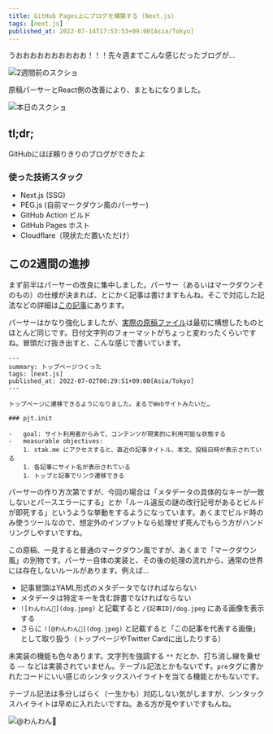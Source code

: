 ```yaml
---
title: GitHub Pages上にブログを構築する (Next.js)
tags: [next.js]
published_at: 2022-07-14T17:53:53+09:00[Asia/Tokyo]
---
```


うおおおおおおおおおお！！！先々週までこんな感じだったブログが…

![2週間前のスクショ](blog-20220702.png "7月2日当時のスクショ。文字が書いてあるのでブログ")

原稿パーサーとReact側の改善により、まともになりました。

![本日のスクショ](blog-20220715.png "デザインのクオリティはさておき、ブログっぽい")

## tl;dr;

GitHubにほぼ頼りきりのブログができたよ

### 使った技術スタック

-   Next.js (SSG)
-   PEG.js (自前マークダウン風のパーサー)
-   GitHub Action ビルド
-   GitHub Pages ホスト
-   Cloudflare（現状ただ置いただけ）

## この2週間の進捗

まず前半はパーサーの改良に集中しました。パーサー（あるいはマークダウンそのもの）の仕様が決まれば、とにかく記事は書けますもんね。そこで対応した記法などの詳細は[この記事](/blog-pjt-005-markdown)にあります。

パーサーはかなり強化しましたが、[実際の原稿ファイル](https://raw.githubusercontent.com/stakme/stakme.github.io/6aa9f3033c5ea3ed967abb0e03b1a1838183c64f/notes/blog-pjt-top-page.md)は最初に構想したものとほとんど同じです。日付文字列のフォーマットがちょっと変わったくらいですね。冒頭だけ抜き出すと、こんな感じで書いています。

```
---
summary: トップページつくった
tags: [next.js]
published_at: 2022-07-02T00:29:51+09:00[Asia/Tokyo]
---

トップページに遷移できるようになりました。まるでWebサイトみたいだ…

### pjt.init

-   goal: サイト利用者からみて、コンテンツが現実的に利用可能な状態する
-   measurable objectives:
    1. stak.me にアクセスすると、直近の記事タイトル、本文、投稿日時が表示されている
    1. 各記事にサイト名が表示されている
    1. トップと記事でリンク遷移できる
```

パーサーの作り方次第ですが、今回の場合は「メタデータの具体的なキーが一致しないとパースエラーにする」とか「ルール違反の謎の改行記号があるとビルドが即死する」というような挙動をするようになっています。あくまでビルド時のみ使うツールなので、想定外のインプットなら処理せず死んでもらう方がハンドリングしやすいですね。

この原稿、一見すると普通のマークダウン風ですが、あくまで「マークダウン風」の別物です。パーサー自体の実装と、その後の処理の流れから、通常の世界には存在しないルールがあります。例えば…

-   記事冒頭はYAML形式のメタデータでなければならない
-   メタデータは特定キーを含む辞書でなければならない
-   `![わんわん🐶](dog.jpeg)` と記載すると `/{記事ID}/dog.jpeg` にある画像を表示する
-   さらに `![@わんわん🐶](dog.jpeg)` と記載すると「この記事を代表する画像」として取り扱う（トップページやTwitter Cardに出したりする）

未実装の機能も色々あります。文字列を強調する `**` だとか、打ち消し線を乗せる `~~` などは実装されていません。テーブル記法とかもないです。`pre`タグに書かれたコードにいい感じのシンタックスハイライトを当てる機能とかもないです。

テーブル記法は多分しばらく（一生かも）対応しない気がしますが、シンタックスハイライトは早めに入れたいですね。ある方が見やすいですもんね。

![@わんわん🐶](dog.jpeg "記事と何の関係もないが、顔がいいので掲載された我が家の犬")
